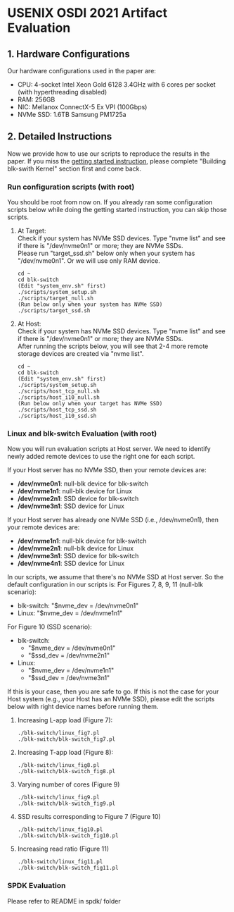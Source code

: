 # USENIX OSDI 2021 Artifact Evaluation

## 1. Hardware Configurations
Our hardware configurations used in the paper are:
- CPU: 4-socket Intel Xeon Gold 6128 3.4GHz with 6 cores per socket (with hyperthreading disabled)
- RAM: 256GB
- NIC: Mellanox ConnectX-5 Ex VPI (100Gbps)
- NVMe SSD: 1.6TB Samsung PM1725a

## 2. Detailed Instructions
Now we provide how to use our scripts to reproduce the results in the paper. 
If you miss the [getting started instruction](https://github.com/resource-disaggregation/blk-switch#getting-started-guide), please complete "Building blk-swith Kernel" section first and come back.

### Run configuration scripts (with root)
You should be root from now on. If you already ran some configuration scripts below while doing the getting started instruction, you can skip those scripts.

1. At Target:  
 Check if your system has NVMe SSD devices. Type "nvme list" and see if there is "/dev/nvme0n1" or more; they are NVMe SSDs.  
 Please run "target_ssd.sh" below only when your system has "/dev/nvme0n1". Or we will use only RAM device.

   ```
   cd ~
   cd blk-switch
   (Edit "system_env.sh" first)
   ./scripts/system_setup.sh
   ./scripts/target_null.sh
   (Run below only when your system has NVMe SSD)
   ./scripts/target_ssd.sh
   ```
   
2. At Host:  
 Check if your system has NVMe SSD devices. Type "nvme list" and see if there is "/dev/nvme0n1" or more; they are NVMe SSDs.  
 After running the scripts below, you will see that 2-4 more remote storage devices are created via "nvme list".
   ```
   cd ~
   cd blk-switch
   (Edit "system_env.sh" first)
   ./scripts/system_setup.sh
   ./scripts/host_tcp_null.sh
   ./scripts/host_i10_null.sh
   (Run below only when your target has NVMe SSD)
   ./scripts/host_tcp_ssd.sh
   ./scripts/host_i10_ssd.sh
   ```

### Linux and blk-switch Evaluation (with root)
Now you will run evaluation scripts at Host server. We need to identify newly added remote devices to use the right one for each script.  

If your Host server has no NVMe SSD, then your remote devices are:
- **/dev/nvme0n1**: null-blk device for blk-switch
- **/dev/nvme1n1**: null-blk device for Linux
- **/dev/nvme2n1**: SSD device for blk-switch
- **/dev/nvme3n1**: SSD device for Linux

If your Host server has already one NVMe SSD (i.e., /dev/nvme0n1), then your remote devices are:
- **/dev/nvme1n1**: null-blk device for blk-switch
- **/dev/nvme2n1**: null-blk device for Linux
- **/dev/nvme3n1**: SSD device for blk-switch
- **/dev/nvme4n1**: SSD device for Linux

In our scripts, we assume that there's no NVMe SSD at Host server. So the default configuration in our scripts is:
For Figures 7, 8, 9, 11 (null-blk scenario):
- blk-switch: "$nvme_dev = /dev/nvme0n1"
- Linux: "$nvme_dev = /dev/nvme1n1"

For Figure 10 (SSD scenario):
- blk-switch:
   - "$nvme_dev = /dev/nvme0n1"
   - "$ssd_dev = /dev/nvme2n1"
- Linux:
   - "$nvme_dev = /dev/nvme1n1"
   - "$ssd_dev = /dev/nvme3n1"

If this is your case, then you are safe to go. If this is not the case for your Host system (e.g., your Host has an NVMe SSD), please edit the scripts below with right device names before running them.

1. Increasing L-app load (Figure 7):

   ```
   ./blk-switch/linux_fig7.pl
   ./blk-switch/blk-switch_fig7.pl
   ```

2. Increasing T-app load (Figure 8):

   ```
   ./blk-switch/linux_fig8.pl
   ./blk-switch/blk-switch_fig8.pl
   ```

3. Varying number of cores (Figure 9)

   ```
   ./blk-switch/linux_fig9.pl
   ./blk-switch/blk-switch_fig9.pl
   ```

4. SSD results corresponding to Figure 7 (Figure 10)

   ```
   ./blk-switch/linux_fig10.pl
   ./blk-switch/blk-switch_fig10.pl
   ```

5. Increasing read ratio (Figure 11)
  
   ```
   ./blk-switch/linux_fig11.pl
   ./blk-switch/blk-switch_fig11.pl
   ```

### SPDK Evaluation
Please refer to README in spdk/ folder

